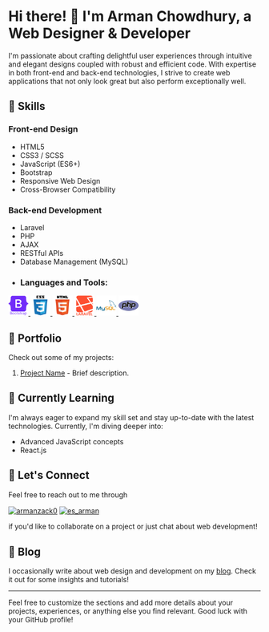 # Hi there! 👋 I'm Arman Chowdhury, a Web Designer & Developer

I'm passionate about crafting delightful user experiences through intuitive and elegant designs coupled with robust and efficient code. With expertise in both front-end and back-end technologies, I strive to create web applications that not only look great but also perform exceptionally well.

## 🚀 Skills

### Front-end Design
- HTML5
- CSS3 / SCSS
- JavaScript (ES6+)
- Bootstrap
- Responsive Web Design
- Cross-Browser Compatibility

### Back-end Development
- Laravel
- PHP
- AJAX
- RESTful APIs
- Database Management (MySQL)
- <h3 align="left">Languages and Tools:</h3>
<p align="left"> <a href="https://getbootstrap.com" target="_blank" rel="noreferrer"> <img src="https://raw.githubusercontent.com/devicons/devicon/master/icons/bootstrap/bootstrap-plain-wordmark.svg" alt="bootstrap" width="40" height="40"/> </a> <a href="https://www.w3schools.com/css/" target="_blank" rel="noreferrer"> <img src="https://raw.githubusercontent.com/devicons/devicon/master/icons/css3/css3-original-wordmark.svg" alt="css3" width="40" height="40"/> </a> <a href="https://www.w3.org/html/" target="_blank" rel="noreferrer"> <img src="https://raw.githubusercontent.com/devicons/devicon/master/icons/html5/html5-original-wordmark.svg" alt="html5" width="40" height="40"/> </a> <a href="https://laravel.com/" target="_blank" rel="noreferrer"> <img src="https://raw.githubusercontent.com/devicons/devicon/master/icons/laravel/laravel-plain-wordmark.svg" alt="laravel" width="40" height="40"/> </a> <a href="https://www.mysql.com/" target="_blank" rel="noreferrer"> <img src="https://raw.githubusercontent.com/devicons/devicon/master/icons/mysql/mysql-original-wordmark.svg" alt="mysql" width="40" height="40"/> </a> <a href="https://www.php.net" target="_blank" rel="noreferrer"> <img src="https://raw.githubusercontent.com/devicons/devicon/master/icons/php/php-original.svg" alt="php" width="40" height="40"/> </a> </p>

## 💼 Portfolio

Check out some of my projects:

1. [Project Name](link) - Brief description.

## 🌱 Currently Learning

I'm always eager to expand my skill set and stay up-to-date with the latest technologies. Currently, I'm diving deeper into:

- Advanced JavaScript concepts
- React.js

## 🔗 Let's Connect

Feel free to reach out to me through <p align="left">
<a href="https://fb.com/armanzack0" target="blank"><img align="center" src="https://raw.githubusercontent.com/rahuldkjain/github-profile-readme-generator/master/src/images/icons/Social/facebook.svg" alt="armanzack0" height="30" width="40" /></a>
<a href="https://instagram.com/es_arman" target="blank"><img align="center" src="https://raw.githubusercontent.com/rahuldkjain/github-profile-readme-generator/master/src/images/icons/Social/instagram.svg" alt="es_arman" height="30" width="40" /></a>
</p> if you'd like to collaborate on a project or just chat about web development!

## 📝 Blog

I occasionally write about web design and development on my [blog](blog_link). Check it out for some insights and tutorials!

---

Feel free to customize the sections and add more details about your projects, experiences, or anything else you find relevant. Good luck with your GitHub profile!
